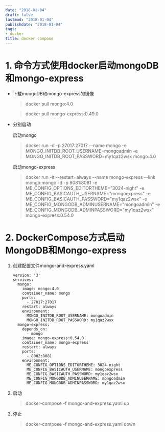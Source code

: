 ```yaml
---
date: "2018-01-04"
draft: false
lastmod: "2018-01-04"
publishdate: "2018-01-04"
tags: 
- docker
title: docker compose
---
```

# 1. 命令方式使用docker启动mongoDB 和mongo-express

* 下载mongoDB和mongo-express的镜像

  >  docker pull mongo:4.0

  > docker pull mongo-express:0.49.0

* 分别启动

  启动mongo

  > docker run -d -p 27017:27017 --name mongo  -e MONGO_INITDB_ROOT_USERNAME=mongoadmin -e MONGO_INITDB_ROOT_PASSWORD=my1qaz2wsx  mongo:4.0

  启动mongo-express
  
  >  docker run -it --restart=always --name mongo-express --link mongo:mongo -d -p 8081:8081 -e ME_CONFIG_OPTIONS_EDITORTHEME="3024-night" -e ME_CONFIG_BASICAUTH_USERNAME="mongoexpress" -e ME_CONFIG_BASICAUTH_PASSWORD="my1qaz2wsx" -e ME_CONFIG_MONGODB_ADMINUSERNAME="mongoadmin" -e ME_CONFIG_MONGODB_ADMINPASSWORD="my1qaz2wsx" mongo-express:0.54.0
  
  

# 2. DockerCompose方式启动MongoDB和Mongo-express

1. 创建配置文件mongo-and-express.yaml

   ```
   version: '3'
   services:
     mongo:
       image: mongo:4.0
       container_name: mongo
       ports:
         - 27017:27017
       restart: always
       environment:
         MONGO_INITDB_ROOT_USERNAME: mongoadmin
         MONGO_INITDB_ROOT_PASSWORD: my1qaz2wsx
     mongo-express:
       depends_on:
         - mongo
       image: mongo-express:0.54.0
       container_name: mongo-express
       restart: always
       ports:
         - 8002:8081
       environment:
         ME_CONFIG_OPTIONS_EDITORTHEME: 3024-night
         ME_CONFIG_BASICAUTH_USERNAME: mongoexpress
         ME_CONFIG_BASICAUTH_PASSWORD: my1qaz2wsx
         ME_CONFIG_MONGODB_ADMINUSERNAME: mongoadmin
         ME_CONFIG_MONGODB_ADMINPASSWORD: my1qaz2wsx
   ```

2. 启动

   > docker-compose -f mongo-and-express.yaml up

3. 停止

   > docker-compose -f mongo-and-express.yaml down
